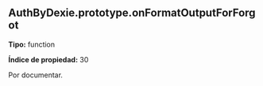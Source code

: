 ## AuthByDexie.prototype.onFormatOutputForForgot

**Tipo:** function

**Índice de propiedad:** 30

Por documentar.



